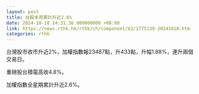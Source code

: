 ```yaml
---
layout: post
title: 台股本周累計升近2.6%
date: 2024-10-18 14:31:36.000000000 +08:00
link: https://news.rthk.hk/rthk/ch/component/k2/1775139-20241018.htm
categories: rthk
---
```


台灣股市收市升近2%，加權指數報23487點，升433點，升幅1.88%，連升兩個交易日。

重磅股台積電高收4.8%。

加權指數全星期累計升近2.6%。
